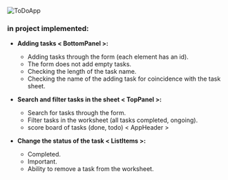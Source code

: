 
![ToDoApp](https://user-images.githubusercontent.com/59583706/83706493-47ae7000-a620-11ea-9803-70a56c6ceeac.PNG)
### in project implemented:

- **Adding tasks < BottomPanel >:** 
    - Adding tasks through the form (each element has an id).
    - The form does not add empty tasks.
    - Checking the length of the task name.
    - Checking the name of the adding task for coincidence with the task sheet.


- **Search and filter tasks in the sheet < TopPanel >:**
    - Search for tasks through the form.
    - Filter tasks in the worksheet (all tasks completed, ongoing).
    - score board of tasks (done, todo) < AppHeader >


- **Change the status of the task < ListItems >:**
    - Completed.
    - Important.
    - Ability to remove a task from the worksheet.
